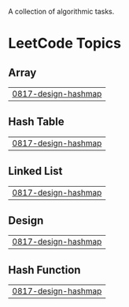 A collection of algorithmic tasks.

<!---LeetCode Topics Start-->
# LeetCode Topics
## Array
|  |
| ------- |
| [0817-design-hashmap](https://github.com/npxpatel/Coding_Sessions/tree/master/0817-design-hashmap) |
## Hash Table
|  |
| ------- |
| [0817-design-hashmap](https://github.com/npxpatel/Coding_Sessions/tree/master/0817-design-hashmap) |
## Linked List
|  |
| ------- |
| [0817-design-hashmap](https://github.com/npxpatel/Coding_Sessions/tree/master/0817-design-hashmap) |
## Design
|  |
| ------- |
| [0817-design-hashmap](https://github.com/npxpatel/Coding_Sessions/tree/master/0817-design-hashmap) |
## Hash Function
|  |
| ------- |
| [0817-design-hashmap](https://github.com/npxpatel/Coding_Sessions/tree/master/0817-design-hashmap) |
<!---LeetCode Topics End-->